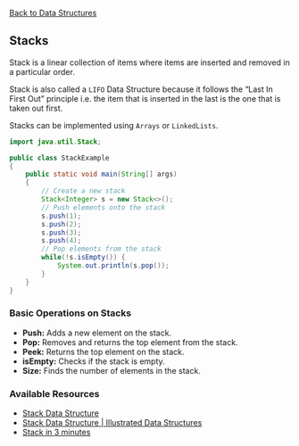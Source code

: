 [Back to Data Structures](01-data-structures.md)
## Stacks

Stack is a linear collection of items where items are inserted and removed in a particular order. 

Stack is also called a `LIFO` Data Structure because it follows the “Last In First Out” principle i.e. the item that is inserted in the last is the one that is taken out first.

Stacks can be implemented using `Arrays` or `LinkedLists`.

```JAVA
import java.util.Stack;

public class StackExample 
{
    public static void main(String[] args) 
    {
        // Create a new stack
        Stack<Integer> s = new Stack<>();
        // Push elements onto the stack
        s.push(1);
        s.push(2);
        s.push(3);
        s.push(4);
        // Pop elements from the stack
        while(!s.isEmpty()) {
            System.out.println(s.pop());
        }
    }
}
```

### Basic Operations on Stacks

- **Push:** Adds a new element on the stack.
- **Pop:** Removes and returns the top element from the stack.
- **Peek:** Returns the top element on the stack.
- **isEmpty:** Checks if the stack is empty.
- **Size:** Finds the number of elements in the stack.

### Available Resources

- [Stack Data Structure](https://www.coursera.org/lecture/data-structures/stacks-UdKzQ)
- [Stack Data Structure | Illustrated Data Structures](https://www.youtube.com/watch?v=I5lq6sCuABE)
- [Stack in 3 minutes](https://www.youtube.com/watch?v=KcT3aVgrrpU)